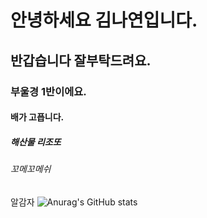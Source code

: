 # 안녕하세요 김나연입니다.

## 반갑습니다 잘부탁드려요.

### 부울경 1반이에요.

#### 배가 고픕니다.

##### 해산물 리조또

###### 꼬메꼬메쉬

알감자
![Anurag's GitHub stats](https://github-readme-stats.vercel.app/api?username=nayeonxkim&show_icons=true&theme=nord)
